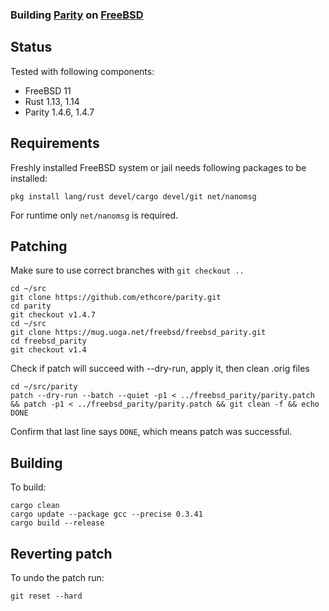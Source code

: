 ### Building [Parity](https://github.com/ethcore/parity) on [FreeBSD](https://www.freebsd.org)

## Status
Tested with following components:
- FreeBSD 11
- Rust 1.13, 1.14
- Parity 1.4.6, 1.4.7

## Requirements
Freshly installed FreeBSD system or jail needs following packages to be installed:
```shell
pkg install lang/rust devel/cargo devel/git net/nanomsg
```
For runtime only `net/nanomsg` is required.

## Patching
Make sure to use correct branches with `git checkout ..`
```shell
cd ~/src
git clone https://github.com/ethcore/parity.git
cd parity
git checkout v1.4.7
cd ~/src
git clone https://mug.uoga.net/freebsd/freebsd_parity.git
cd freebsd_parity
git checkout v1.4
```

Check if patch will succeed with --dry-run, apply it, then clean .orig files
```shell
cd ~/src/parity
patch --dry-run --batch --quiet -p1 < ../freebsd_parity/parity.patch && patch -p1 < ../freebsd_parity/parity.patch && git clean -f && echo DONE
```
Confirm that last line says `DONE`, which means patch was successful.

## Building
To build:
```shell
cargo clean
cargo update --package gcc --precise 0.3.41
cargo build --release
```

## Reverting patch
To undo the patch run:
```shell
git reset --hard
```
